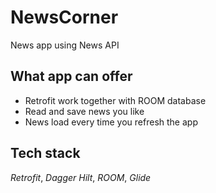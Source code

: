 # NewsCorner
News app using News API

## What app can offer
* Retrofit work together with ROOM database
* Read and save news you like 
* News load every time you refresh the app

## Tech stack
*Retrofit*, *Dagger Hilt*, *ROOM*, *Glide*
